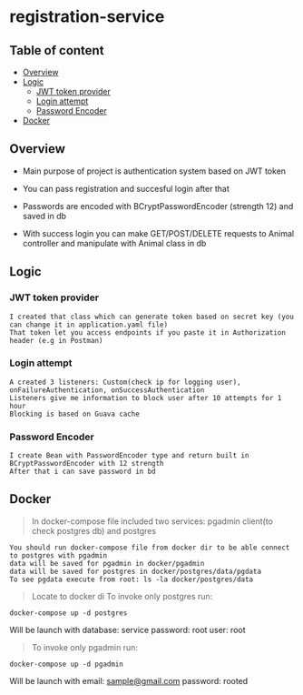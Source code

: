 # registration-service

## Table of content ##
- [Overview](#Overview)
- [Logic](#Logic)
  - [JWT token provider](#JWT-token-provider)
  - [Login attempt](#Login-attempt)
  - [Password Encoder](#Password-Encoder)
- [Docker](#Docker)




## Overview ##

- Main purpose of project is authentication system based on JWT token
- You can pass registration and succesful login after that
- Passwords are encoded with BCryptPasswordEncoder (strength 12) and saved in db

- With success login you can make GET/POST/DELETE requests to Animal controller and manipulate with Animal class in db


## Logic ##

### JWT token provider ###

    I created that class which can generate token based on secret key (you can change it in application.yaml file)
    That token let you access endpoints if you paste it in Authorization header (e.g in Postman)

### Login attempt ###

    A created 3 listeners: Custom(check ip for logging user), onFailureAuthentication, onSuccessAuthentication
    Listeners give me information to block user after 10 attempts for 1 hour
    Blocking is based on Guava cache

### Password Encoder ###
  
    I create Bean with PasswordEncoder type and return built in BCryptPasswordEncoder with 12 strength
    After that i can save password in bd


## Docker ##
> In docker-compose file included two services: pgadmin client(to check postgres db) and postgres

    You should run docker-compose file from docker dir to be able connect to postgres with pgadmin
    data will be saved for pgadmin in docker/pgadmin
    data will be saved for postgres in docker/postgres/data/pgdata
    To see pgdata execute from root: ls -la docker/postgres/data 
    
    
   >Locate to docker di
   >To invoke only postgres run: 
  
    docker-compose up -d postgres
    
   Will be launch with
   database: service
   password: root
   user: root
   
   >To invoke only pgadmin run:
   
    docker-compose up -d pgadmin
    
   Will be launch with
   email: sample@gmail.com
   password: rooted
